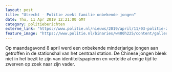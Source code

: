 ```yaml
---
layout: post
title: "Utrecht - Politie zoekt familie onbekende jongen"
date: Thu, 11 Apr 2019 12:21:00 GMT
category: politieberichten
externe_link: "https://www.politie.nl/nieuws/2019/april/11/03-politie-zoekt-familie-onbekende-jongen.html"
feature_image: "https://www.politie.nl/binaries/w400h225/content/gallery/politie/nieuws/tas-onbekende-jongen.jpg"
---
```


Op maandagavond 8 april werd een onbekende minderjarige jongen aan getroffen in de stationshal van het centraal station. De Chinese jongen bleek niet in het bezit te zijn van identiteitspapieren en vertelde al enige tijd te zwerven op zoek naar zijn vader.
